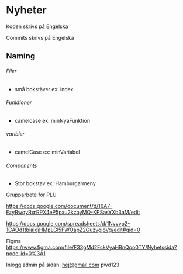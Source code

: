 # Nyheter

Koden skrivs på Engelska

Commits skrivs på Engelska

## Naming
 ###### Filer
 - små bokstäver ex: index
 
 ###### Funktioner
 - camelcase     ex: minNyaFunktion
 
 ###### varibler
 - camelCase ex: minVariabel
 
 ###### Components
 - Stor bokstav  ex: Hamburgarmeny
 

Grupparbete för PLU 

https://docs.google.com/document/d/16A7-FzyRwqyRxrRPX4eP5pxu2kzbyMQ-KPSasYXb3aM/edit

https://docs.google.com/spreadsheets/d/1Nvvvp2-1CAOd1tbiaIdjHMpLGl5FWOapZ2GuzvgjoVg/edit#gid=0

Figma
https://www.figma.com/file/F33gMd2FckVyaHBnQpo0TY/Nyhetssida?node-id=0%3A1

Inlogg admin på sidan:
hej@gmail.com
pwd123
